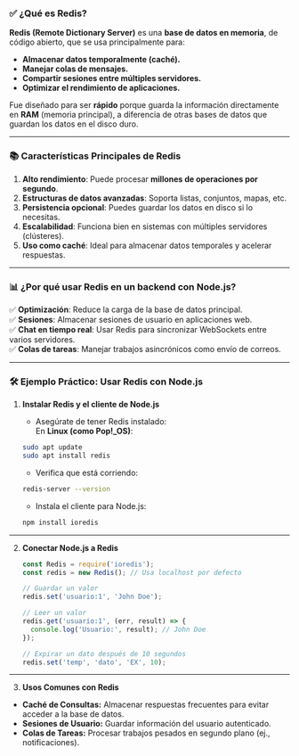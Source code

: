 ### ✅ **¿Qué es Redis?**

**Redis (Remote Dictionary Server)** es una **base de datos en memoria**, de código abierto, que se usa principalmente para:

- **Almacenar datos temporalmente (caché).**
- **Manejar colas de mensajes.**
- **Compartir sesiones entre múltiples servidores.**
- **Optimizar el rendimiento de aplicaciones.**

Fue diseñado para ser **rápido** porque guarda la información directamente en **RAM** (memoria principal), a diferencia de otras bases de datos que guardan los datos en el disco duro.

---

### 📚 **Características Principales de Redis**

1. **Alto rendimiento**: Puede procesar **millones de operaciones por segundo**.
2. **Estructuras de datos avanzadas**: Soporta listas, conjuntos, mapas, etc.
3. **Persistencia opcional**: Puedes guardar los datos en disco si lo necesitas.
4. **Escalabilidad**: Funciona bien en sistemas con múltiples servidores (clústeres).
5. **Uso como caché**: Ideal para almacenar datos temporales y acelerar respuestas.

---

### 📊 **¿Por qué usar Redis en un backend con Node.js?**

✅ **Optimización**: Reduce la carga de la base de datos principal.  
✅ **Sesiones**: Almacenar sesiones de usuario en aplicaciones web.  
✅ **Chat en tiempo real**: Usar Redis para sincronizar WebSockets entre varios servidores.  
✅ **Colas de tareas**: Manejar trabajos asincrónicos como envío de correos.

---

### 🛠️ **Ejemplo Práctico: Usar Redis con Node.js**

1. **Instalar Redis y el cliente de Node.js**

   - Asegúrate de tener Redis instalado:  
     En **Linux (como Pop!\_OS)**:

   ```bash
   sudo apt update
   sudo apt install redis
   ```

   - Verifica que está corriendo:

   ```bash
   redis-server --version
   ```

   - Instala el cliente para Node.js:

   ```bash
   npm install ioredis
   ```

---

2. **Conectar Node.js a Redis**

   ```js
   const Redis = require('ioredis');
   const redis = new Redis(); // Usa localhost por defecto

   // Guardar un valor
   redis.set('usuario:1', 'John Doe');

   // Leer un valor
   redis.get('usuario:1', (err, result) => {
     console.log('Usuario:', result); // John Doe
   });

   // Expirar un dato después de 10 segundos
   redis.set('temp', 'dato', 'EX', 10);
   ```

---

3. **Usos Comunes con Redis**

- **Caché de Consultas:** Almacenar respuestas frecuentes para evitar acceder a la base de datos.
- **Sesiones de Usuario:** Guardar información del usuario autenticado.
- **Colas de Tareas:** Procesar trabajos pesados en segundo plano (ej., notificaciones).
